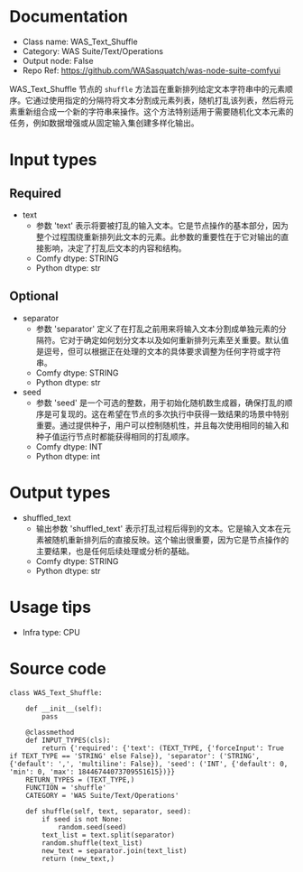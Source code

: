 # Documentation
- Class name: WAS_Text_Shuffle
- Category: WAS Suite/Text/Operations
- Output node: False
- Repo Ref: https://github.com/WASasquatch/was-node-suite-comfyui

WAS_Text_Shuffle 节点的 `shuffle` 方法旨在重新排列给定文本字符串中的元素顺序。它通过使用指定的分隔符将文本分割成元素列表，随机打乱该列表，然后将元素重新组合成一个新的字符串来操作。这个方法特别适用于需要随机化文本元素的任务，例如数据增强或从固定输入集创建多样化输出。

# Input types
## Required
- text
    - 参数 'text' 表示将要被打乱的输入文本。它是节点操作的基本部分，因为整个过程围绕重新排列此文本的元素。此参数的重要性在于它对输出的直接影响，决定了打乱后文本的内容和结构。
    - Comfy dtype: STRING
    - Python dtype: str
## Optional
- separator
    - 参数 'separator' 定义了在打乱之前用来将输入文本分割成单独元素的分隔符。它对于确定如何划分文本以及如何重新排列元素至关重要。默认值是逗号，但可以根据正在处理的文本的具体要求调整为任何字符或字符串。
    - Comfy dtype: STRING
    - Python dtype: str
- seed
    - 参数 'seed' 是一个可选的整数，用于初始化随机数生成器，确保打乱的顺序是可复现的。这在希望在节点的多次执行中获得一致结果的场景中特别重要。通过提供种子，用户可以控制随机性，并且每次使用相同的输入和种子值运行节点时都能获得相同的打乱顺序。
    - Comfy dtype: INT
    - Python dtype: int

# Output types
- shuffled_text
    - 输出参数 'shuffled_text' 表示打乱过程后得到的文本。它是输入文本在元素被随机重新排列后的直接反映。这个输出很重要，因为它是节点操作的主要结果，也是任何后续处理或分析的基础。
    - Comfy dtype: STRING
    - Python dtype: str

# Usage tips
- Infra type: CPU

# Source code
```
class WAS_Text_Shuffle:

    def __init__(self):
        pass

    @classmethod
    def INPUT_TYPES(cls):
        return {'required': {'text': (TEXT_TYPE, {'forceInput': True if TEXT_TYPE == 'STRING' else False}), 'separator': ('STRING', {'default': ',', 'multiline': False}), 'seed': ('INT', {'default': 0, 'min': 0, 'max': 18446744073709551615})}}
    RETURN_TYPES = (TEXT_TYPE,)
    FUNCTION = 'shuffle'
    CATEGORY = 'WAS Suite/Text/Operations'

    def shuffle(self, text, separator, seed):
        if seed is not None:
            random.seed(seed)
        text_list = text.split(separator)
        random.shuffle(text_list)
        new_text = separator.join(text_list)
        return (new_text,)
```